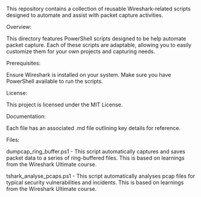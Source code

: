 This repository contains a collection of reusable Wireshark-related scripts designed to automate and assist with packet capture activities.

Overview:

This directory features PowerShell scripts designed to be help automate packet capture. Each of these scripts are adaptable, allowing you to easily customize them for your own projects and capturing needs.

Prerequisites:

Ensure Wireshark is installed on your system.
Make sure you have PowerShell available to run the scripts.

License:

This project is licensed under the MIT License.

Documentation:

Each file has an associated .md file outlining key details for reference.

Files:

dumpcap_ring_buffer.ps1 - This script automatically captures and saves packet data to a series of ring-buffered files. This is based on learnings from the Wireshark Ultimate course.

tshark_analyse_pcaps.ps1 - This script automatically analyses pcap files for typical security vulnerabilities and incidents. This is based on learnings from the Wireshark Ultimate course.
